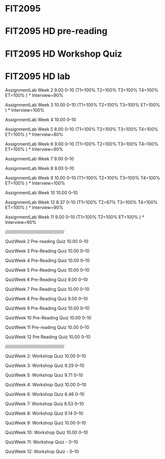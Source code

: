 # FIT2095
# FIT2095 HD pre-reading
# FIT2095 HD Workshop Quiz
# FIT2095 HD lab
AssignmentLab Week 2	9.00	0–10	(T1=100% T2=100% T3=100% T4=100% ET=100% ) * Interview=90%

AssignmentLab Week 3	10.00	0–10	(T1=100%  T2=100%  T3=100%  ET=100%  ) * Interview=100%

AssignmentLab Week 4	10.00	0–10	 

AssignmentLab Week 5	8.00	0–10	(T1=100% T2=100% T3=100% T4=100% ET=100% ) * Interview=80%

AssignmentLab Week 6	9.00	0–10	(T1=100% T2=100% T3=100% T4=100% ET=100% ) * Interview=90%

AssignmentLab Week 7	9.00	0–10	 

AssignmentLab Week 8	9.00	0–10	 

AssignmentLab Week 9	10.00	0–10	(T1=100% T2=100% T3=100% T4=100% ET=100% ) * Interview=100%

AssignmentLab Week 10	10.00	0–10	 

AssignmentLab Week 12	8.37	0–10	(T1=100% T2=67% T3=100% T4=100% ET=100% ) * Interview=90%

AssignmentLab Week 11	9.00	0–10	(T1=100% T2=100% ET=100% ) * Interview=90%

//////////////////////////////////////

QuizWeek 2 Pre-reading Quiz	10.00	0–10	 

QuizWeek 3 Pre-Reading Quiz	10.00	0–10	 

QuizWeek 4 Pre-Reading Quiz	10.00	0–10	 

QuizWeek 5 Pre-Reading Quiz	10.00	0–10	 

QuizWeek 6 Pre-Reading Quiz	9.00	0–10	 

QuizWeek 7 Pre-Reading Quiz	10.00	0–10	 

QuizWeek 8 Pre-Reading Quiz	9.00	0–10	 

QuizWeek 9 Pre-Reading Quiz	10.00	0–10	 

QuizWeek 10 Pre-Reading Quiz	10.00	0–10	 

QuizWeek 11 Pre-reading Quiz	10.00	0–10	 

QuizWeek 12 Pre Reading Quiz	10.00	0–10	 

//////////////////////////////////////

QuizWeek 2: Workshop Quiz	10.00	0–10	 

QuizWeek 3: Workshop Quiz	9.29	0–10	 

QuizWeek 5: Workshop Quiz	9.71	0–10	 

QuizWeek 4: Workshop Quiz	10.00	0–10	 

QuizWeek 6: Workshop Quiz	8.46	0–10	 

QuizWeek 7: Workshop Quiz	8.53	0–10	 

QuizWeek 8: Workshop Quiz	9.14	0–10	 

QuizWeek 9: Workshop Quiz	10.00	0–10	 

QuizWeek 10: Workshop Quiz	10.00	0–10	 

QuizWeek 11: Workshop Quiz	-	0–10	 

QuizWeek 12: Workshop Quiz	-	0–10	 
